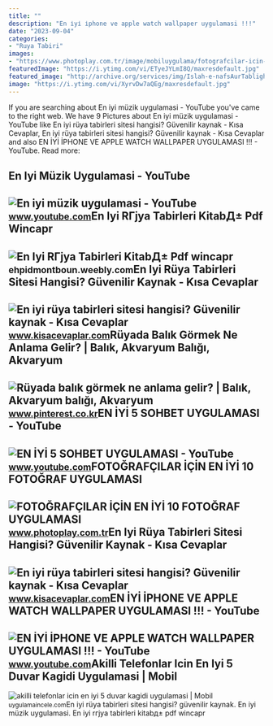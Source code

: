 ```yaml
---
title: ""
description: "En i̇yi̇ i̇phone ve apple watch wallpaper uygulamasi !!!"
date: "2023-09-04"
categories:
- "Ruya Tabiri"
images:
- "https://www.photoplay.com.tr/image/mobiluygulama/fotografcilar-icin-en-iyi-10-fotograf-uygulamasi-7-Awesome11.png"
featuredImage: "https://i.ytimg.com/vi/ETyeJYLmI8Q/maxresdefault.jpg"
featured_image: "http://archive.org/services/img/Islah-e-nafsAurTablighiJamaatByQariMohammadTayyabSahab"
image: "https://i.ytimg.com/vi/XyrvDw7aQEg/maxresdefault.jpg"
---
```


If you are searching about En iyi müzik uygulamasi - YouTube you've came to the right web. We have 9 Pictures about En iyi müzik uygulamasi - YouTube like En iyi rüya tabirleri sitesi hangisi? Güvenilir kaynak - Kısa Cevaplar, En iyi rüya tabirleri sitesi hangisi? Güvenilir kaynak - Kısa Cevaplar and also EN İYİ İPHONE VE APPLE WATCH WALLPAPER UYGULAMASI !!! - YouTube. Read more:

En Iyi Müzik Uygulamasi - YouTube
---------------------------------

 ![En iyi müzik uygulamasi - YouTube](https://i.ytimg.com/vi/ghZI9FhF860/maxresdefault.jpg?sqp=-oaymwEmCIAKENAF8quKqQMa8AEB-AHcAoAC0AWKAgwIABABGH8gOShGMA8=&rs=AOn4CLAY4yVTX9QlM68Mb4XVEuZ4rl58EQ) <small>www.youtube.com</small>En Iyi RГјya Tabirleri KitabД± Pdf Wincapr
------------------------------------------

 ![En Iyi RГјya Tabirleri KitabД± Pdf wincapr](http://archive.org/services/img/Islah-e-nafsAurTablighiJamaatByQariMohammadTayyabSahab) <small>ehpidmontboun.weebly.com</small>En Iyi Rüya Tabirleri Sitesi Hangisi? Güvenilir Kaynak - Kısa Cevaplar
----------------------------------------------------------------------

 ![En iyi rüya tabirleri sitesi hangisi? Güvenilir kaynak - Kısa Cevaplar](https://www.kisacevaplar.com/wp-content/uploads/2022/05/en-iyi-ruya-tabiri-siteleri.jpg) <small>www.kisacevaplar.com</small>Rüyada Balık Görmek Ne Anlama Gelir? | Balık, Akvaryum Balığı, Akvaryum
-----------------------------------------------------------------------

 ![Rüyada balık görmek ne anlama gelir? | Balık, Akvaryum balığı, Akvaryum](https://i.pinimg.com/originals/4a/1f/cc/4a1fcc884e86ce0f7e35c1da23539c59.jpg) <small>www.pinterest.co.kr</small>EN İYİ 5 SOHBET UYGULAMASI - YouTube
------------------------------------

 ![EN İYİ 5 SOHBET UYGULAMASI - YouTube](https://i.ytimg.com/vi/ETyeJYLmI8Q/maxresdefault.jpg) <small>www.youtube.com</small>FOTOĞRAFÇILAR İÇİN EN İYİ 10 FOTOĞRAF UYGULAMASI
------------------------------------------------

 ![FOTOĞRAFÇILAR İÇİN EN İYİ 10 FOTOĞRAF UYGULAMASI](https://www.photoplay.com.tr/image/mobiluygulama/fotografcilar-icin-en-iyi-10-fotograf-uygulamasi-7-Awesome11.png) <small>www.photoplay.com.tr</small>En Iyi Rüya Tabirleri Sitesi Hangisi? Güvenilir Kaynak - Kısa Cevaplar
----------------------------------------------------------------------

 ![En iyi rüya tabirleri sitesi hangisi? Güvenilir kaynak - Kısa Cevaplar](https://www.kisacevaplar.com/wp-content/uploads/2022/05/En-iyi-ruya-tabirleri-sitesi-hangisi-512x420.jpg) <small>www.kisacevaplar.com</small>EN İYİ İPHONE VE APPLE WATCH WALLPAPER UYGULAMASI !!! - YouTube
---------------------------------------------------------------

 ![EN İYİ İPHONE VE APPLE WATCH WALLPAPER UYGULAMASI !!! - YouTube](https://i.ytimg.com/vi/XyrvDw7aQEg/maxresdefault.jpg) <small>www.youtube.com</small>Akilli Telefonlar Icin En Iyi 5 Duvar Kagidi Uygulamasi | Mobil
---------------------------------------------------------------

 ![akilli telefonlar icin en iyi 5 duvar kagidi uygulamasi | Mobil](https://uygulamaincele.com/wp-content/uploads/2022/02/akilli-telefonlar-icin-en-iyi-5-duvar-kagidi-uygulamasi.jpg) <small>uygulamaincele.com</small>En iyi rüya tabirleri sitesi hangisi? güvenilir kaynak. En iyi müzik uygulamasi. En iyi rгјya tabirleri kitabд± pdf wincapr
